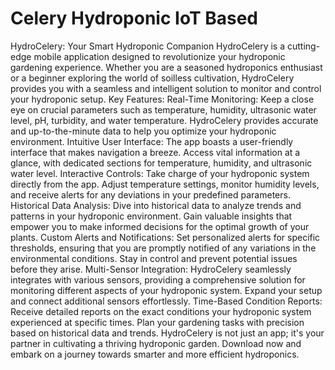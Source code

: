 # Celery Hydroponic IoT Based
 HydroCelery: Your Smart Hydroponic Companion  HydroCelery is a cutting-edge mobile application designed to revolutionize your hydroponic gardening experience. Whether you are a seasoned hydroponics enthusiast or a beginner exploring the world of soilless cultivation, HydroCelery provides you with a seamless and intelligent solution to monitor and control your hydroponic setup.  Key Features:  Real-Time Monitoring: Keep a close eye on crucial parameters such as temperature, humidity, ultrasonic water level, pH, turbidity, and water temperature. HydroCelery provides accurate and up-to-the-minute data to help you optimize your hydroponic environment.  Intuitive User Interface: The app boasts a user-friendly interface that makes navigation a breeze. Access vital information at a glance, with dedicated sections for temperature, humidity, and ultrasonic water level.  Interactive Controls: Take charge of your hydroponic system directly from the app. Adjust temperature settings, monitor humidity levels, and receive alerts for any deviations in your predefined parameters.  Historical Data Analysis: Dive into historical data to analyze trends and patterns in your hydroponic environment. Gain valuable insights that empower you to make informed decisions for the optimal growth of your plants.  Custom Alerts and Notifications: Set personalized alerts for specific thresholds, ensuring that you are promptly notified of any variations in the environmental conditions. Stay in control and prevent potential issues before they arise.  Multi-Sensor Integration: HydroCelery seamlessly integrates with various sensors, providing a comprehensive solution for monitoring different aspects of your hydroponic system. Expand your setup and connect additional sensors effortlessly.  Time-Based Condition Reports: Receive detailed reports on the exact conditions your hydroponic system experienced at specific times. Plan your gardening tasks with precision based on historical data and trends.  HydroCelery is not just an app; it's your partner in cultivating a thriving hydroponic garden. Download now and embark on a journey towards smarter and more efficient hydroponics.
